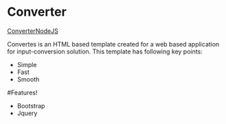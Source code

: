 # Converter

[ConverterNodeJS](https://converternodejs.herokuapp.com/)

Convertes is an HTML based template created for a web based application for input-conversion solution.
This template has following key points:
  - Simple
  - Fast
  - Smooth

#Features!

  - Bootstrap
  - Jquery

